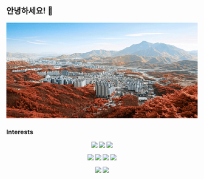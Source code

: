 ## 안녕하세요! 👋

<p align="center">
    <img src="./main_img1.gif" alt="slideshow" />
</p>

### Interests

<p align="center">
    <img src="https://img.shields.io/badge/ApacheHadoop-66CCFF?style=for-the-badge&logo=ApacheHadoop&logoColor=white"/>
    <img src="https://img.shields.io/badge/ApacheHive-FDEE21?style=for-the-badge&logo=ApacheHive&logoColor=white"/>
    <img src="https://img.shields.io/badge/ApacheKafka-231F20?style=for-the-badge&logo=ApacheKafka&logoColor=white"/>
</p>

<p align="center">
    <img src="https://img.shields.io/badge/Python-3766AB?style=for-the-badge&logo=Python&logoColor=white"/>
    <img src="https://img.shields.io/badge/Jupyter-F37626?style=for-the-badge&logo=Jupyter&logoColor=white"/>
    <img src="https://img.shields.io/badge/Prometheus-E6522C?style=for-the-badge&logo=Prometheus&logoColor=white"/>
    <img src="https://img.shields.io/badge/Grafana-F46800?style=for-the-badge&logo=Grafana&logoColor=white"/>
</p>

<p align="center">
    <img src="https://github-readme-stats.vercel.app/api?username=cheesecat47&count_private=true&show_icons=true&theme=dracula">
    <img src="https://github-readme-stats.vercel.app/api/top-langs/?username=cheesecat47&count_private=true&show_icons=true&theme=dracula&layout=compact">
</p>

<!-- https://simpleicons.org/ -->
